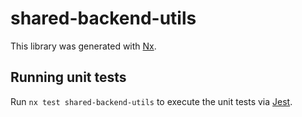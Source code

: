 # shared-backend-utils

This library was generated with [Nx](https://nx.dev).

## Running unit tests

Run `nx test shared-backend-utils` to execute the unit tests via [Jest](https://jestjs.io).
